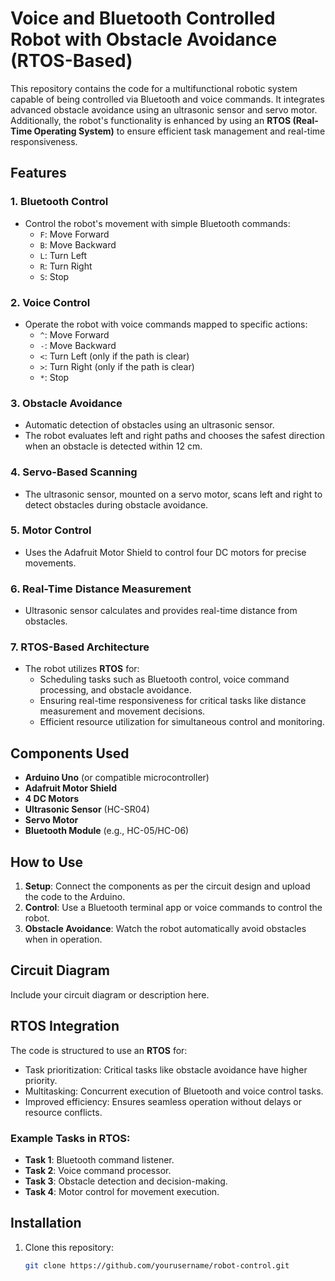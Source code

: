 # Voice and Bluetooth Controlled Robot with Obstacle Avoidance (RTOS-Based)

This repository contains the code for a multifunctional robotic system capable of being controlled via Bluetooth and voice commands. It integrates advanced obstacle avoidance using an ultrasonic sensor and servo motor. Additionally, the robot's functionality is enhanced by using an **RTOS (Real-Time Operating System)** to ensure efficient task management and real-time responsiveness.

## Features

### 1. Bluetooth Control
- Control the robot's movement with simple Bluetooth commands:
  - `F`: Move Forward
  - `B`: Move Backward
  - `L`: Turn Left
  - `R`: Turn Right
  - `S`: Stop

### 2. Voice Control
- Operate the robot with voice commands mapped to specific actions:
  - `^`: Move Forward
  - `-`: Move Backward
  - `<`: Turn Left (only if the path is clear)
  - `>`: Turn Right (only if the path is clear)
  - `*`: Stop

### 3. Obstacle Avoidance
- Automatic detection of obstacles using an ultrasonic sensor.
- The robot evaluates left and right paths and chooses the safest direction when an obstacle is detected within 12 cm.

### 4. Servo-Based Scanning
- The ultrasonic sensor, mounted on a servo motor, scans left and right to detect obstacles during obstacle avoidance.

### 5. Motor Control
- Uses the Adafruit Motor Shield to control four DC motors for precise movements.

### 6. Real-Time Distance Measurement
- Ultrasonic sensor calculates and provides real-time distance from obstacles.

### 7. RTOS-Based Architecture
- The robot utilizes **RTOS** for:
  - Scheduling tasks such as Bluetooth control, voice command processing, and obstacle avoidance.
  - Ensuring real-time responsiveness for critical tasks like distance measurement and movement decisions.
  - Efficient resource utilization for simultaneous control and monitoring.

## Components Used
- **Arduino Uno** (or compatible microcontroller)
- **Adafruit Motor Shield**
- **4 DC Motors**
- **Ultrasonic Sensor** (HC-SR04)
- **Servo Motor**
- **Bluetooth Module** (e.g., HC-05/HC-06)

## How to Use
1. **Setup**: Connect the components as per the circuit design and upload the code to the Arduino.
2. **Control**: Use a Bluetooth terminal app or voice commands to control the robot.
3. **Obstacle Avoidance**: Watch the robot automatically avoid obstacles when in operation.

## Circuit Diagram
Include your circuit diagram or description here.

## RTOS Integration
The code is structured to use an **RTOS** for:
- Task prioritization: Critical tasks like obstacle avoidance have higher priority.
- Multitasking: Concurrent execution of Bluetooth and voice control tasks.
- Improved efficiency: Ensures seamless operation without delays or resource conflicts.

### Example Tasks in RTOS:
- **Task 1**: Bluetooth command listener.
- **Task 2**: Voice command processor.
- **Task 3**: Obstacle detection and decision-making.
- **Task 4**: Motor control for movement execution.

## Installation
1. Clone this repository:
   ```bash
   git clone https://github.com/yourusername/robot-control.git
